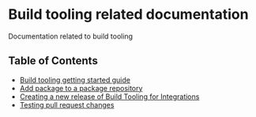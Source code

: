 # Build tooling related documentation

Documentation related to build tooling

## Table of Contents

* [Build tooling getting started guide](build-tooling-getting-started.md)
* [Add package to a package repository](add-package.md)
* [Creating a new release of Build Tooling for Integrations](create-release.md)
* [Testing pull request changes](test-pull-request-changes.md)